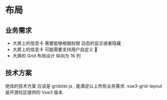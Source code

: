 # 布局

## 业务需求

- 大屏上的信息卡 需要能够根据权限 动态的显示或者隐藏
- 大屏上的信息卡 可能需要支持用户自定义 :rocket:
- 大屏的 Grid 布局设计 纵向为 16 列

## 技术方案

绝佳的技术方案 应该是 <Product>gridster.js</Product> , 能满足以上所有业务需求. <Product>vue3-grid-layout</Product> 是开源社区提供的 Vue3 版本.
